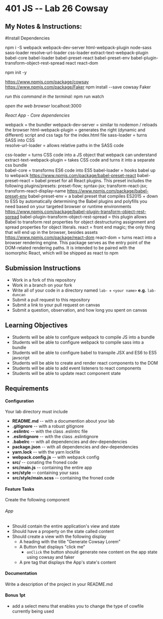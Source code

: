 401 JS --  Lab 26 Cowsay
===

## My Notes & Instructions:

#Install Dependencies

npm i -S webpack webpack-dev-server html-webpack-plugin node-sass sass-loader resolve-url-loader css-loader extract-text-webpack-plugin babel-core babel-loader babel-preset-react babel-preset-env babel-plugin-transform-object-rest-spread react react-dom

npm init -y

https://www.npmjs.com/package/cowsay
https://www.npmjs.com/package/Faker
npm install --save cowsay Faker

*run this command in the terminal:*
npm run watch  

*open the web browser*
localhost:3000

*React App - Core dependencies*

webpack = the bundler
webpack-dev-server = similar to nodemon / reloads the browser
html-webpack-plugin = generates the right (dynamic and different) script and css tags for the index.html file
sass-loader = turns SASS into CSS   
resolve-url-loader = allows relative paths in the SASS code  

css-loader = turns CSS code into a JS object that webpack can understand
extract-text-webpack-plugin = takes CSS code and turns it into a separate css bundle  
babel-core = transforms ES6 code into ES5
babel-loader = hooks babel up to webpack
https://www.npmjs.com/package/babel-preset-react
babel-preset-react = babel preset for all React plugins.  This preset includes the following plugins/presets: preset-flow; syntax-jsx; transform-react-jsx; transform-react-display-name
https://www.npmjs.com/package/babel-preset-env
babel-preset-env = a babel preset that compiles ES2015 + down to ES5 by automatically determining the Babel plugins and polyfills you need based on your targeted browser or runtime environments
https://www.npmjs.com/package/babel-plugin-transform-object-rest-spread
babel-plugin-transform-object-rest-spread = this plugin allows Babel to transform rest properties for object destructuring assignment and spread properties for object literals.
react = front end magic; the only thing that will end up in the browser, besides assets
https://www.npmjs.com/package/react-dom
react-dom = turns react into a browser rendering engine. This package serves as the entry point of the DOM-related rendering paths. It is intended to be paired with the isomorphic React, which will be shipped as react to npm





## Submission Instructions
  * Work in a fork of this repository
  * Work in a branch on your fork
  * Write all of your code in a directory named `lab-` + `<your name>` **e.g.** `lab-duncan`
  * Submit a pull request to this repository
  * Submit a link to your pull request on canvas
  * Submit a question, observation, and how long you spent on canvas  

## Learning Objectives  
* Students will be able to configure webpack to compile JS into a bundle
* Students will be able to configure webpack to compile sass into a bundle
* Students will be able to configure babel to transpile JSX and ES6 to ES5 javscript
* Students will be able to create and render react components to the DOM
* Students will be able to add event listeners to react components
* Students will be able to update react component state

## Requirements  
#### Configuration  
Your lab directory must include  
* **README.md** -- with a documention about your lab
* **.gitignore** -- with a robust gitignore
* **.eslintrc** -- with the class .eslintrc file
* **.eslintignore** -- with the class .eslintignore
* **.babelrc** -- with all dependencies and dev-dependencies
* **package.json** -- with all dependencies and dev-dependencies
* **yarn.lock** -- with the yarn lockfile
* **webpack.config.js** -- with webpack config
* **src/** -- conating the froned code
* **src/main.js** -- containing the entire app
* **src/style** -- containing your sass
* **src/style/main.scss** -- containing the froned code

#### Feature Tasks  
Create the following component
###### App
* Should contain the entire application's view and state
* Should have a property on the state called content
* Should create a view with the following display
  * A heading with the title "Generate Cowsay Lorem"
  * A Button that displays "click me"
    * `onClick` the button should generate new content on the app state using cowsay and faker
  * A pre tag that displays the App's state's content

####  Documentation  
Write a description of the project in your README.md

#### Bonus 1pt
* add a select menu that enables you to change the type of cowfile currently being used
